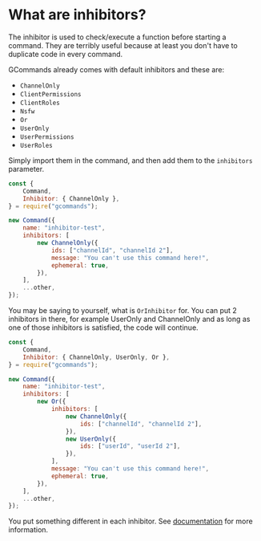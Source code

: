 # What are inhibitors?

The inhibitor is used to check/execute a function before starting a command. They are terribly useful because at least you don't have to duplicate code in every command.

GCommands already comes with default inhibitors and these are:

-   `ChannelOnly`
-   `ClientPermissions`
-   `ClientRoles`
-   `Nsfw`
-   `Or`
-   `UserOnly`
-   `UserPermissions`
-   `UserRoles`

Simply import them in the command, and then add them to the `inhibitors` parameter.

```js
const {
	Command,
	Inhibitor: { ChannelOnly },
} = require("gcommands");

new Command({
	name: "inhibitor-test",
	inhibitors: [
		new ChannelOnly({
			ids: ["channelId", "channelId 2"],
			message: "You can't use this command here!",
			ephemeral: true,
		}),
	],
	...other,
});
```

You may be saying to yourself, what is `OrInhibitor` for. You can put 2 inhibitors in there, for example UserOnly and ChannelOnly and as long as one of those inhibitors is satisfied, the code will continue.

```js
const {
	Command,
	Inhibitor: { ChannelOnly, UserOnly, Or },
} = require("gcommands");

new Command({
	name: "inhibitor-test",
	inhibitors: [
		new Or({
			inhibitors: [
				new ChannelOnly({
					ids: ["channelId", "channelId 2"],
				}),
				new UserOnly({
					ids: ["userId", "userId 2"],
				}),
			],
			message: "You can't use this command here!",
			ephemeral: true,
		}),
	],
	...other,
});
```

You put something different in each inhibitor. See [documentation](https://garlic-team.js.org/docs/#/docs/gcommands/next/general/welcome) for more information.
